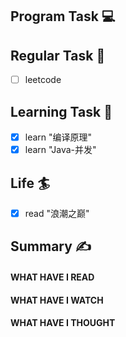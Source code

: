 

## Program Task  💻

## Regular Task  🤡
- [ ] leetcode

## Learning Task 🎯
- [x] learn "编译原理"
- [x] learn "Java-并发"

## Life 🏄
- [x] read "浪潮之巅"
## Summary ✍
####  WHAT HAVE I READ

#### WHAT HAVE I WATCH

#### WHAT HAVE I THOUGHT
